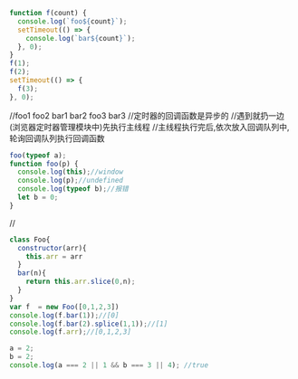 ```js
function f(count) {
  console.log(`foo${count}`); 
  setTimeout(() => {
    console.log(`bar${count}`); 
  }, 0);
}
f(1);
f(2);
setTimeout(() => {
  f(3);
}, 0);
```
//foo1 foo2 bar1 bar2 foo3 bar3
//定时器的回调函数是异步的
//遇到就扔一边(浏览器定时器管理模块中)先执行主线程
//主线程执行完后,依次放入回调队列中,轮询回调队列执行回调函数

```js
foo(typeof a);
function foo(p) {
  console.log(this);//window
  console.log(p);//undefined
  console.log(typeof b);//报错
  let b = 0;
}
```

//

```js
class Foo{
  constructor(arr){
    this.arr = arr
  }
  bar(n){
    return this.arr.slice(0,n);
  }
}
var f  = new Foo([0,1,2,3])
console.log(f.bar(1));//[0]
console.log(f.bar(2).splice(1,1));//[1]
console.log(f.arr);//[0,1,2,3]
```

```js
a = 2;
b = 2;
console.log(a === 2 || 1 && b === 3 || 4); //true
```
